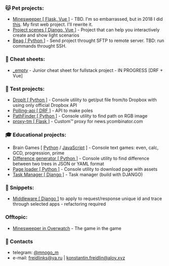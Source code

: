 ### 😽 Pet projects:
* [Minesweeper \[ Flask, Vue \]](https://mine.aloy.xyz) - TBD. I'm so embarrassed, but in 2018 I did [this](https://github.com/mnogom/minesweeper). My first web project. I'll rewrite it.
* [Project scenes \[ Django, Vue \]](https://scene.aloy.xyz/) - Project that can help you interactively create and show light scenarios
* [Beag \[ Python \]](https://github.com/mnogom/beget-agent) - Send project throught SFTP to remote server. TBD: run commands throught SSH.

### 📓 Cheat sheets:
* [_empty](https://github.com/mnogom/_empty) - Junior cheat sheet for fullstack project - IN PROGRESS [DRF + Vue]

### 🧷 Test projects:
* [DropIt \[ Python \]](https://github.com/mnogom/dropit) - Console utility to get/put file from/to Dropbox with using only official Dropbox API
* [Polling-api \[ DRF \]](https://github.com/mnogom/polling-api) - API to make poles
* [PathFinder \[ Python \]](https://github.com/mnogom/pathfinder) - Console utility to find path on RGB image
* [proxy-tm \[ Flask \]](https://github.com/mnogom/proxy-tm) - Custom™ proxy for news.ycombinator.com

### 🎓 Educational projects:
* Brain Games \[ [Python](https://github.com/mnogom/python-project-lvl1) / [JavaScript](https://github.com/mnogom/frontend-project-lvl1) \] - Console text games: even, calc, GCD, progression, prime
* [Difference generator \[ Python \]](https://github.com/mnogom/python-project-lvl2) - Console utility to find difference between two trees in JSON or YAML format
* [Page loader \[ Python \]](https://github.com/mnogom/python-project-lvl3) - Console utility to download page with assets
* [Task Manager \[ Django \]](https://github.com/mnogom/python-project-lvl4) - Task manager (build with DJANGO)

### 📄 Snippets:
* [Middleware \[ Django \]](https://github.com/mnogom/_empty/blob/283002ac15a0d5c324f04a2b3a5d72171425b093/backend/backend/backend/middleware/trace_middleware.py)  to apply to request/response unique id and trace through selected apps - refactoring required

### Offtopic:
* [Minesweeper in Overwatch](https://github.com/mnogom/overwatch-minesweeper) - The game in the game

### 📇 Contacts
* telegram: [@mnogo_m](https://t.me/mnogo_m)
* e-mail: freidlinks@ya.ru | konstantin.freidlin@aloy.xyz
